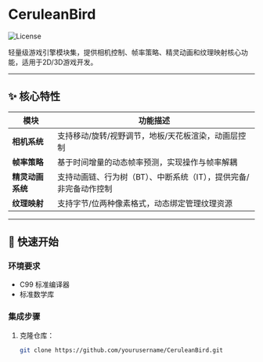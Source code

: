 # CeruleanBird

![License](https://img.shields.io/badge/License-MIT-blue.svg)

轻量级游戏引擎模块集，提供相机控制、帧率策略、精灵动画和纹理映射核心功能，适用于2D/3D游戏开发。

---

## ✨ 核心特性

| 模块               | 功能描述                                                                 |
|--------------------|--------------------------------------------------------------------------|
| **相机系统**        | 支持移动/旋转/视野调节，地板/天花板渲染，动画层控制                      |
| **帧率策略**        | 基于时间增量的动态帧率预测，实现操作与帧率解耦                           |
| **精灵动画系统**    | 支持动画链、行为树（BT）、中断系统（IT），提供完备/非完备动作控制         |
| **纹理映射**        | 支持字节/位两种像素格式，动态绑定管理纹理资源                            |

---

## 🚀 快速开始

### 环境要求
- C99 标准编译器
- 标准数学库

### 集成步骤
1. 克隆仓库：
   ```bash
   git clone https://github.com/yourusername/CeruleanBird.git
